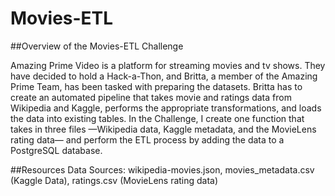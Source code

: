 # Movies-ETL

##Overview of the Movies-ETL Challenge

Amazing Prime Video is a platform for streaming movies and tv shows. They have decided to hold a Hack-a-Thon, and Britta, a member of the Amazing Prime Team, has been tasked with preparing the datasets. Britta has to create an automated pipeline that takes movie and ratings data from Wikipedia and Kaggle, performs the appropriate transformations, and loads the data into existing tables. In the Challenge, I create one function that takes in three files —Wikipedia data, Kaggle metadata, and the MovieLens rating data— and perform the ETL process by adding the data to a PostgreSQL database.

##Resources
Data Sources: wikipedia-movies.json, movies_metadata.csv (Kaggle Data), ratings.csv (MovieLens rating data)



